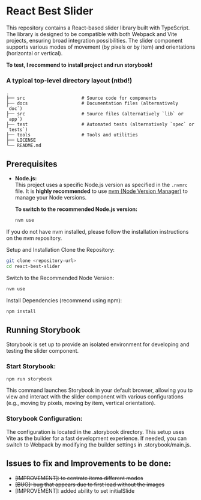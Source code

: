 # React Best Slider

This repository contains a React-based slider library built with TypeScript. The library is designed to be compatible with both Webpack and Vite projects, ensuring broad integration possibilities. The slider component supports various modes of movement (by pixels or by item) and orientations (horizontal or vertical).

**To test, I recommend to install project and run storybook!**  

### A typical top-level directory layout (ntbd!)

    .
    ├── src                     # Source code for components
    ├── docs                    # Documentation files (alternatively `doc`)
    ├── src                     # Source files (alternatively `lib` or `app`)
    ├── test                    # Automated tests (alternatively `spec` or `tests`)
    ├── tools                   # Tools and utilities
    ├── LICENSE
    └── README.md

## Prerequisites

- **Node.js:**  
  This project uses a specific Node.js version as specified in the `.nvmrc` file. It is **highly recommended** to use [nvm (Node Version Manager)](https://github.com/nvm-sh/nvm) to manage your Node versions.

  **To switch to the recommended Node.js version:**
  ```bash
  nvm use
  ```
If you do not have nvm installed, please follow the installation instructions on the nvm repository.

Setup and Installation
Clone the Repository:

```bash
git clone <repository-url>
cd react-best-slider
```
Switch to the Recommended Node Version:

```bash
nvm use
```
Install Dependencies (recommend using npm):

```bash
npm install
```
## Running Storybook

Storybook is set up to provide an isolated environment for developing and testing the slider component.

### Start Storybook:
```bash
npm run storybook
```
This command launches Storybook in your default browser, allowing you to view and interact with the slider component with various configurations (e.g., moving by pixels, moving by item, vertical orientation).

### Storybook Configuration: 
The configuration is located in the .storybook directory. This setup uses Vite as the builder for a fast development experience. If needed, you can switch to Webpack by modifying the builder settings in .storybook/main.js.

## Issues to fix and Improvements to be done:
- <del>[IMPROVEMENT]: to centrate items different modes</del>
- <del>[BUG]: bug that appears due to first load without the images</del>
- [IMPROVEMENT]: added ability to set initialSlide

